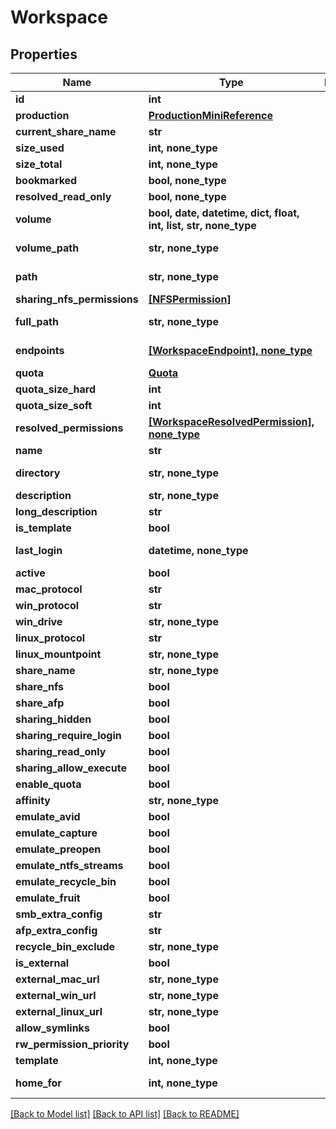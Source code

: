 # Workspace


## Properties

Name | Type | Description | Notes
------------ | ------------- | ------------- | -------------
**id** | **int** |  | 
**production** | [**ProductionMiniReference**](ProductionMiniReference.md) |  | 
**current_share_name** | **str** |  | [readonly] 
**size_used** | **int, none_type** |  | [readonly] 
**size_total** | **int, none_type** |  | [readonly] 
**bookmarked** | **bool, none_type** |  | [readonly] 
**resolved_read_only** | **bool, none_type** |  | [readonly] 
**volume** | **bool, date, datetime, dict, float, int, list, str, none_type** |  | [optional] 
**volume_path** | **str, none_type** |  | [optional] [readonly] 
**path** | **str, none_type** |  | [optional] [readonly] 
**sharing_nfs_permissions** | [**[NFSPermission]**](NFSPermission.md) |  | [optional] 
**full_path** | **str, none_type** |  | [optional] [readonly] 
**endpoints** | [**[WorkspaceEndpoint], none_type**](WorkspaceEndpoint.md) |  | [optional] [readonly] 
**quota** | [**Quota**](Quota.md) |  | [optional] 
**quota_size_hard** | **int** |  | [optional] 
**quota_size_soft** | **int** |  | [optional] 
**resolved_permissions** | [**[WorkspaceResolvedPermission], none_type**](WorkspaceResolvedPermission.md) |  | [optional] [readonly] 
**name** | **str** |  | [optional] 
**directory** | **str, none_type** |  | [optional] [readonly] 
**description** | **str, none_type** |  | [optional] 
**long_description** | **str** |  | [optional] 
**is_template** | **bool** |  | [optional] 
**last_login** | **datetime, none_type** |  | [optional] [readonly] 
**active** | **bool** |  | [optional] 
**mac_protocol** | **str** |  | [optional] 
**win_protocol** | **str** |  | [optional] 
**win_drive** | **str, none_type** |  | [optional] 
**linux_protocol** | **str** |  | [optional] 
**linux_mountpoint** | **str, none_type** |  | [optional] 
**share_name** | **str, none_type** |  | [optional] 
**share_nfs** | **bool** |  | [optional] 
**share_afp** | **bool** |  | [optional] 
**sharing_hidden** | **bool** |  | [optional] 
**sharing_require_login** | **bool** |  | [optional] 
**sharing_read_only** | **bool** |  | [optional] 
**sharing_allow_execute** | **bool** |  | [optional] 
**enable_quota** | **bool** |  | [optional] 
**affinity** | **str, none_type** |  | [optional] 
**emulate_avid** | **bool** |  | [optional] 
**emulate_capture** | **bool** |  | [optional] 
**emulate_preopen** | **bool** |  | [optional] 
**emulate_ntfs_streams** | **bool** |  | [optional] 
**emulate_recycle_bin** | **bool** |  | [optional] 
**emulate_fruit** | **bool** |  | [optional] 
**smb_extra_config** | **str** |  | [optional] 
**afp_extra_config** | **str** |  | [optional] 
**recycle_bin_exclude** | **str, none_type** |  | [optional] 
**is_external** | **bool** |  | [optional] 
**external_mac_url** | **str, none_type** |  | [optional] 
**external_win_url** | **str, none_type** |  | [optional] 
**external_linux_url** | **str, none_type** |  | [optional] 
**allow_symlinks** | **bool** |  | [optional] 
**rw_permission_priority** | **bool** |  | [optional] 
**template** | **int, none_type** |  | [optional] 
**home_for** | **int, none_type** |  | [optional] [readonly] 

[[Back to Model list]](../#documentation-for-models) [[Back to API list]](../#documentation-for-api-endpoints) [[Back to README]](../)



